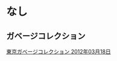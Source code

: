 # なし

## ガベージコレクション

<script type="application/javascript" src="https://embed.nicovideo.jp/watch/sm17307599/script?w=640&h=360"></script><noscript><a href="http://www.nicovideo.jp/watch/sm17307599">東京ガベージコレクション 2012年03月18日</a></noscript>
